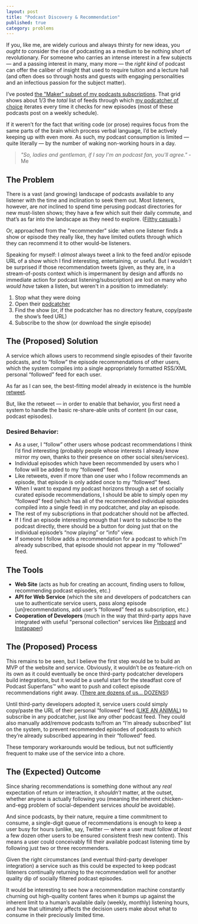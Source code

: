 ```yaml
---
layout: post
title: "Podcast Discovery & Recommendation"
published: true
category: problems
---
```


If you, like me, are widely curious and always thirsty for new ideas, you *ought to* consider the rise of podcasting as a medium to be nothing short of revolutionary.  For someone who carries an intense interest in a few subjects — and a passing interest in many, many more — the *right kind* of podcast can offer the caliber of insight that used to require tuition and a lecture hall (and often does so through hosts and guests with engaging personalities and an infectious passion for the subject matter).

I’ve posted [the "Maker" subset of my podcasts subscriptions](/podcasts).  That grid shows about 1/3 the *total* list of feeds through which [my podcatcher of choice](https://overcast.fm) iterates every time it checks for new episodes (most of these podcasts post on a weekly schedule).

If it weren’t for the fact that writing code (or prose) requires focus from the same parts of the brain which process verbal language, I’d be actively keeping up with even more.  As such, my podcast consumption is limited —  quite literally — by the number of waking non-working hours in a day.

> *"So, ladies and gentleman, if I say I'm an podcast fan, you'll agree."* -Me

## The Problem

There is a vast (and growing) landscape of podcasts available to any listener with the time and inclination to seek them out.  Most listeners, however, are *not* inclined to spend time perusing podcast directories for new must-listen shows; they have a few which suit their daily commute, and that’s as far into the landscape as they need to explore. ([Filthy casuals](http://knowyourmeme.com/memes/filthy-casual).)

Or, approached from the "recommender" side: when one listener finds a show or episode they really like, they have limited outlets through which they can recommend it to other would-be listeners.

Speaking for myself: I *almost* always tweet a link to the feed and/or episode URL of a show which I find interesting, entertaining, or useful.  But I wouldn't be surprised if those recommendation tweets (given, as they are, in a stream-of-posts context which is impermanent by design and affords no immediate action for podcast listening/subscription) are lost on many who *would have* taken a listen, but weren't in a position to immediately:

1. Stop what they were doing
2. Open their [podcatcher](http://en.wikipedia.org/wiki/List_of_podcatchers)
3. Find the show (or, if the podcatcher has no directory feature, copy/paste the show’s feed URL)
4. Subscribe to the show (or download the single episode)

## The (Proposed) Solution

A service which allows users to recommend single episodes of their favorite podcasts, and to “follow” the episode recommendations of other users, which the system compiles into a single appropriately formatted RSS/XML personal “followed” feed for each user.

As far as I can see, the best-fitting model already in existence is the humble [retweet](https://support.twitter.com/articles/77606-faqs-about-retweets-rt).

But, like the retweet — in order to enable that behavior, you first need a system to handle the basic re-share-able units of content (in our case, podcast episodes).

### Desired Behavior:

* As a user, I “follow” other users whose podcast recommendations I think I’d find interesting (probably people whose interests I already know mirror my own, thanks to their presence on other social sites/services).
* Individual episodes which have been recommended by users who I follow will be added to my “followed” feed.
* Like retweets, even if more than one user who I follow recommends an episode, that episode is only added once to my “followed” feed.
* When I want to expand my podcast horizons through a set of socially curated episode recommendations, I should be able to simply open my “followed” feed (which has all of the recommended individual episodes compiled into a single feed) in my podcatcher, and play an episode.
* The rest of my subscriptions in that podcatcher should not be affected.
* If I find an episode interesting enough that I want to subscribe to the podcast directly, there should be a button for doing just that on the individual episode’s “now playing” or “info” view.
* If someone I follow adds a recommendation for a podcast to which I’m already subscribed, that episode should not appear in my “followed” feed.

## The Tools

* **Web Site** (acts as hub for creating an account, finding users to follow, recommending podcast episodes, etc.)
* **API for Web Service** (which the site and developers of podcatchers can use to authenticate service users, pass along episode [un]recommendations, add user’s “followed” feed as subscription, etc.)
* **Cooperation of Developers** (much in the way that third-party apps have integrated with useful "personal collection" services like [Pinboard](https://pinboard.in) and [Instapaper](https://www.instapaper.com/))

## The (Proposed) Process

This remains to be seen, but I believe the first step would be to build an MVP of the website and service.  Obviously, it wouldn’t be *as* feature-rich on its own as it could eventually be once third-party podcatcher developers build integrations, but it would be a useful start for the steadfast core of Podcast Superfans&trade; who want to push and collect episode recommendations right away. ([There are dozens of us... DOZENS!](https://www.youtube.com/watch?v=lKie-vgUGdI))

Until third-party developers adopted it, service users could simply copy/paste the URL of their personal “followed” feed ([LIKE AN ANIMAL](http://www.kungfugrippe.com/post/20021002957/like-an-animal)) to subscribe in any podcatcher, just like any other podcast feed.  They could also manually add/remove podcasts to/from an “I’m already subscribed” list on the system, to prevent recommended episodes of podcasts to which they’re already subscribed appearing in their “followed” feed.

These temporary workarounds would be tedious, but not sufficiently frequent to make use of the service into a chore.

## The (Expected) Outcome

Since sharing recommendations is something done without any *real* expectation of return or interaction, it *shouldn’t* matter, at the outset, whether anyone is actually following you (meaning the inherent chicken-and-egg problem of social-dependent services *should* be avoidable).

And since podcasts, by their nature, require a time commitment to consume, a single-digit queue of recommendations is enough to keep a user busy for hours (unlike, say, Twitter — where a user must follow *at least* a few dozen other users to be ensured consistent fresh new content).  This means a user could conceivably fill their available podcast listening time by following just two or three recommenders.

Given the right circumstances (and eventual third-party developer integration) a service such as this could be expected to keep podcast listeners continually returning to the recommendation well for another quality dip of socially filtered podcast episodes.

It would be interesting to see how a recommendation machine constantly churning out high-quality content fares when it bumps up against the inherent limit to a human’s available daily (weekly, monthly) listening hours, and how that ultimately affects the decision users make about what to consume in their preciously limited time.
